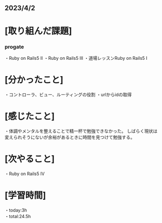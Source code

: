 ## 2023/4/2

# [取り組んだ課題]
### progate
・Ruby on Rails5 II
・Ruby on Rails5 III
・道場レッスンRuby on Rails5 I
# [分かったこと]
・コントローラ、ビュー、ルーティングの役割
・urlからidの取得
# [感じたこと]
・体調やメンタルを整えることで精一杯で勉強できなかった。
しばらく現状は変えられそうにないが余裕があるときに時間を見つけて勉強する。
# [次やること]
・Ruby on Rails5 IV
# [学習時間]
・today:3h  
・total:24.5h
